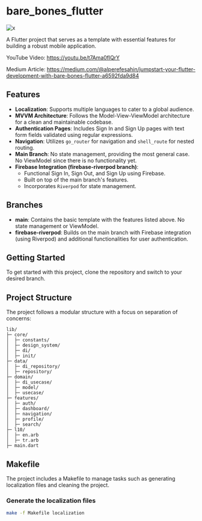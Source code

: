 # bare_bones_flutter


![x](https://github.com/matanlurey/mansion/assets/67283777/a16ab1c4-671a-4832-9c9e-da2a13a39c91)

A Flutter project that serves as a template with essential features for building a robust mobile application.

YouTube Video: https://youtu.be/t7Ama0flQrY

Medium Article: https://medium.com/@alperefesahin/jumpstart-your-flutter-development-with-bare-bones-flutter-a6592fda9d84

## Features

- **Localization**: Supports multiple languages to cater to a global audience.
- **MVVM Architecture**: Follows the Model-View-ViewModel architecture for a clean and maintainable codebase.
- **Authentication Pages**: Includes Sign In and Sign Up pages with text form fields validated using regular expressions.
- **Navigation**: Utilizes `go_router` for navigation and `shell_route` for nested routing.
- **Main Branch**: No state management, providing the most general case. No ViewModel since there is no functionality yet.
- **Firebase Integration (firebase-riverpod branch)**:
  - Functional Sign In, Sign Out, and Sign Up using Firebase.
  - Built on top of the main branch's features.
  - Incorporates `Riverpod` for state management.

## Branches

- **main**: Contains the basic template with the features listed above. No state management or ViewModel.
- **firebase-riverpod**: Builds on the main branch with Firebase integration (using Riverpod) and additional functionalities for user authentication.

## Getting Started

To get started with this project, clone the repository and switch to your desired branch.

## Project Structure

The project follows a modular structure with a focus on separation of concerns:

    lib/
    ├─ core/
    │  ├─ constants/
    │  ├─ design_system/
    │  ├─ di/
    │  ├─ init/
    ├─ data/
    │  ├─ di_repository/
    │  ├─ repository/
    ├─ domain/
    │  ├─ di_usecase/
    │  ├─ model/
    │  ├─ usecase/
    ├─ features/
    │  ├─ auth/
    │  ├─ dashboard/
    │  ├─ navigation/
    │  ├─ profile/
    │  ├─ search/
    ├─ l10/
    │  ├─ en.arb
    │  ├─ tr.arb
    ├─ main.dart


## Makefile

The project includes a Makefile to manage tasks such as generating localization files and cleaning the project.

### Generate the localization files

```sh
make -f Makefile localization
```

